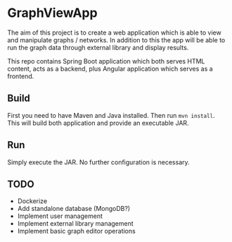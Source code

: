 # GraphViewApp

The aim of this project is to create a web application which is able to view and manipulate graphs / networks. 
In addition to this the app will be able to run the graph data through external library and display results.



This repo contains Spring Boot application which both serves HTML content, acts as a backend, plus Angular
 application which serves as a frontend. 

## Build

First you need to have Maven and Java installed.
Then run `mvn install`. This will build both application and provide an executable JAR.

## Run

Simply execute the JAR. No further configuration is necessary.

## TODO

- Dockerize
- Add standalone database (MongoDB?)
- Implement user management
- Implement external library management
- Implement basic graph editor operations

